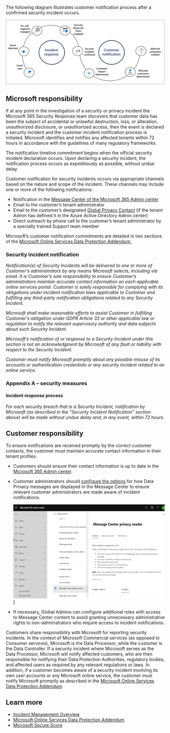 The following diagram illustrates customer notification process after a confirmed security incident occurs.

   ![A visual flow incident response to customer notification 1) Event Start 2) Event Detected 3) OCE Engaged 4) Security Response Team Engaged 5) Security Incident Confirmed 6) Customer Impact Determined 7) Affected Customers Determined 8) Affected Customers Notified](../media/visual-flow-incident-response.png)

## Microsoft responsibility

If at any point in the investigation of a security or privacy incident the Microsoft 365 Security Response team discovers that customer data has been the subject of accidental or unlawful destruction, loss, or alteration, unauthorized disclosure, or unauthorized access, then the event is declared a security incident and the customer incident notification process is initiated. Microsoft identifies and notifies any affected tenants within 72 hours in accordance with the guidelines of many regulatory frameworks.

The notification timeline commitment begins when the official security incident declaration occurs. Upon declaring a security incident, the notification process occurs as expeditiously as possible, without undue delay.

Customer notification for security incidents occurs via appropriate channels based on the nature and scope of the incident. These channels may include one or more of the following notifications:

- Notification in the [Message Center of the Microsoft 365 Admin center](https://docs.microsoft.com/microsoft-365/admin/manage/message-center?azure-portal=true)
- Email to the customer’s tenant administrator
- Email to the customer’s designated [Global Privacy Contact](https://docs.microsoft.com/azure/active-directory/fundamentals/active-directory-properties-area?azure-portal=true) (if the tenant Admin has defined it in the Azure Active Directory Admin center)
- Direct outreach by phone call to the customer’s tenant administrator by a specially trained Support team member

Microsoft’s customer notification commitments are detailed in two sections of the [Microsoft Online Services Data Protection Addendum.](https://www.microsoft.com/licensing/product-licensing/products?azure-portal=true)

### Security incident notification

*Notification(s) of Security Incidents will be delivered to one or more of Customer’s administrators by any means Microsoft selects, including via email. It is Customer’s sole responsibility to ensure Customer’s administrators maintain accurate contact information on each applicable online services portal. Customer is solely responsible for complying with its obligations under incident notification laws applicable to Customer and fulfilling any third-party notification obligations related to any Security Incident.*

*Microsoft shall make reasonable efforts to assist Customer in fulfilling Customer’s obligation under GDPR Article 33 or other applicable law or regulation to notify the relevant supervisory authority and data subjects about such Security Incident.*

*Microsoft’s notification of or response to a Security Incident under this section is not an acknowledgment by Microsoft of any fault or liability with respect to the Security Incident.*

*Customer must notify Microsoft promptly about any possible misuse of its accounts or authentication credentials or any security incident related to an online service.*

### Appendix A – security measures

#### Incident response process

*For each security breach that is a Security Incident, notification by Microsoft (as described in the “Security Incident Notification” section above) will be made without undue delay and, in any event, within 72 hours.*

## Customer responsibility

To ensure notifications are received promptly by the correct customer contacts, the customer must maintain accurate contact information in their tenant profiles.

- Customers should ensure their contact information is up to date in the [Microsoft 365 Admin center](https://docs.microsoft.com/microsoft-365/admin/admin-overview/about-the-admin-center?azure-portal=true).
- Customer administrators should [configure the options](https://docs.microsoft.com/microsoft-365/admin/manage/message-center?azure-portal=true) for how Data Privacy messages are displayed in the Message Center to ensure relevant customer administrators are made aware of incident notifications.

   ![A screenshot of Microsoft 365 admin center](../media/microsoft365-admin-center.png)]

- If necessary, Global Admins can configure additional roles with access to Message Center content to avoid granting unnecessary administrative rights to non-administrators who require access to incident notifications.

Customers share responsibility with Microsoft for reporting security incidents. In the context of Microsoft Commercial services (as opposed to Consumer services), Microsoft is the Data Processor, while the customer is the Data Controller. If a security incident where Microsoft serves as the Data Processor, Microsoft will notify affected customers, who are then responsible for notifying their Data Protection Authorities, regulatory bodies, and affected users as required by any relevant regulations or laws. In addition, if a customer becomes aware of a security incident involving its own user accounts or any Microsoft online service, the customer must notify Microsoft promptly as described in the [Microsoft Online Services Data Protection Addendum](https://www.microsoft.com/licensing/product-licensing/products?azure-portal=true).

## Learn more

- [Incident Management Overview](https://aka.ms/Office365SIM?azure-portal=true)
- [Microsoft Online Services Data Protection Addendum](https://www.microsoft.com/licensing/product-licensing/products?azure-portal=true)
- [Microsoft Secure Score](https://docs.microsoft.com/microsoft-365/security/mtp/microsoft-secure-score?azure-portal=true)
